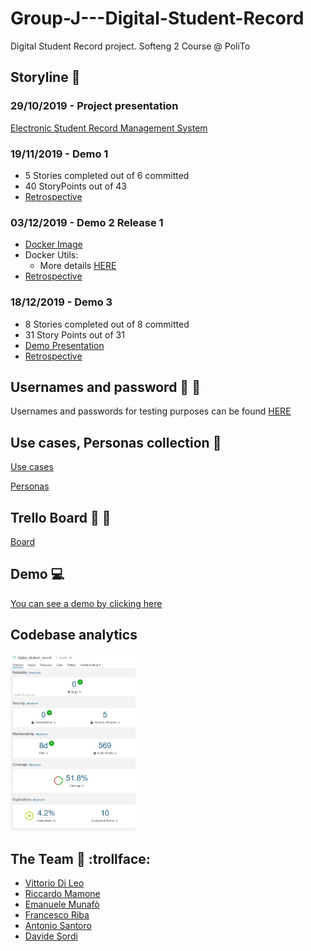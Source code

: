 # Group-J---Digital-Student-Record

Digital Student Record project. Softeng 2 Course @ PoliTo

## Storyline :triangular_flag_on_post:

### 29/10/2019 - Project presentation

[Electronic Student Record Management System](https://softeng.polito.it/courses/SE2/ESRMS.pdf)

### 19/11/2019 - Demo 1

- 5 Stories completed out of 6 committed
- 40 StoryPoints out of 43
- [Retrospective](https://docs.google.com/presentation/d/1rePNnXa-uKxZ5X8VvkPPjaG4cFXc6gZvnldOUE48JQI/edit?usp=sharing)

### 03/12/2019 - Demo 2 Release 1
- [Docker Image](https://hub.docker.com/repository/docker/se2polito/team-j)
- Docker Utils: 
    - More details [HERE](/docker-utils/v2.0/README.md)
- [Retrospective](https://docs.google.com/presentation/d/1NI0G7q5EtTMxp0J2yLQ2h8HVPYKR-rp4ryxRS_Cq3Sg/edit?usp=sharing)

### 18/12/2019 - Demo 3
- 8 Stories completed out of 8 committed
- 31 Story Points out of 31
- [Demo Presentation](https://docs.google.com/presentation/d/1mYpHOuHszI1RCIgmFtCQi7HUHWXRIhvTGOUo9idcpuw/edit?usp=sharing)
- [Retrospective](https://docs.google.com/presentation/d/1oj6oe8NyNsuLPc9KacgKOs2jszch2rCMeRdy-0Giyq8/edit#slide=id.g6d23ff757e_0_11)

## Usernames and password :e-mail: :paperclip:
Usernames and passwords for testing purposes can be found [HERE](USERNAMES.md)

## Use cases, Personas collection :memo:

[Use cases](/UseCases/)

[Personas](Personas/)

## Trello Board :memo: :pushpin:

[Board](https://trello.com/b/R01iRsVf)

## Demo :computer:

[You can see a demo by clicking here](http://softeng2.my.to)

## Codebase analytics
<img src="sonar_overview.jpg" width="200">

## The Team :busts_in_silhouette: :trollface:

- [Vittorio Di Leo](https://github.com/VittorioDiLeo)
- [Riccardo Mamone](https://github.com/mmrichi)
- [Emanuele Munafò](https://github.com/Emmunaf)
- [Francesco Riba](https://github.com/Frenky95)
- [Antonio Santoro](https://github.com/anphetamina)
- [Davide Sordi](https://github.com/sordinho)
